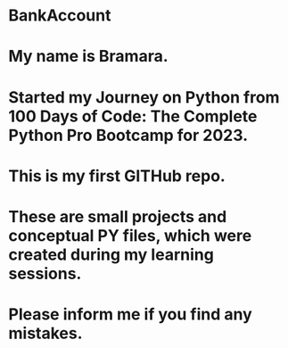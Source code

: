 # BankAccount
# My name is Bramara.
# Started my Journey on Python from 100 Days of Code: The Complete Python Pro Bootcamp for 2023.
# This is my first GITHub repo.
# These are small projects and conceptual PY files, which were created during my learning sessions.
# Please inform me if you find any mistakes.
